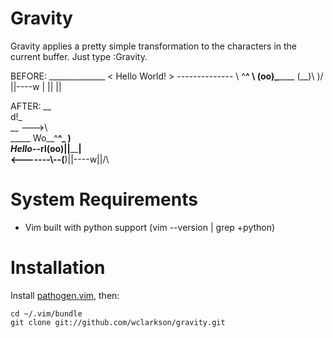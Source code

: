 Gravity
=======
Gravity applies a pretty simple transformation to the characters in the current
buffer. Just type :Gravity.

BEFORE:
     ______________ 
    < Hello World! >
     -------------- 
            \   ^__^
             \  (oo)\_______
                (__)\       )\/\
                    ||----w |
                    ||     ||

AFTER:
                __              
                d!_             
            __  --->\           
      _____ Wo__^__^\_      )   
     _Hello_--rl(oo)||______|   
    <-------\\--(__)||----w||\/\

System Requirements
===================
- Vim built with python support (vim --version | grep +python)

Installation
============
Install [pathogen.vim](https://github.com/tpope/vim-pathogen), then:

    cd ~/.vim/bundle
    git clone git://github.com/wclarkson/gravity.git
